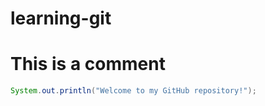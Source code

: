 # learning-git
# This is a comment
```java
System.out.println("Welcome to my GitHub repository!");



